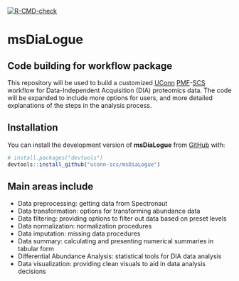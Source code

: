 <!-- badges: start -->
[![R-CMD-check](https://github.com/uconn-scs/msDiaLogue/actions/workflows/R-CMD-check.yaml/badge.svg)](https://github.com/uconn-scs/msDiaLogue/actions/workflows/R-CMD-check.yaml)
<!-- badges: end -->

# msDiaLogue

## Code building for workflow package

This repository will be used to build a customized [UConn](https://uconn.edu/)
[PMF](https://proteomics.uconn.edu/)-[SCS](https://statsconsulting.uconn.edu/)
workflow for Data-Independent Acquisition (DIA) proteomics data. The code will
be expanded to include more options for users, and more detailed explanations of
the steps in the analysis process.

## Installation

You can install the development version of **msDiaLogue** from
[GitHub](https://github.com/) with:

``` r
# install.packages("devtools")
devtools::install_github("uconn-scs/msDiaLogue")
```

## Main areas include

* Data preprocessing: getting data from Spectronaut
* Data transformation: options for transforming abundance data
* Data filtering: providing options to filter out data based on preset levels 
* Data normalization: normalization procedures
* Data imputation: missing data procedures
* Data summary: calculating and presenting numerical summaries in tabular form
* Differential Abundance Analysis: statistical tools for DIA data analysis
* Data visualization: providing clean visuals to aid in data analysis decisions

